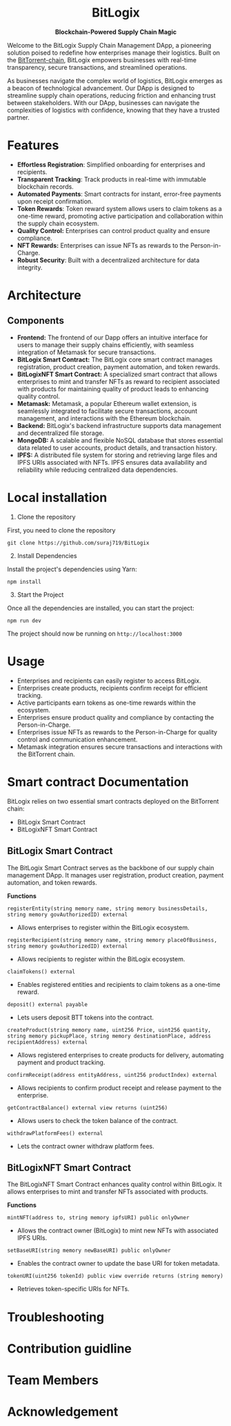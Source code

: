 <div align="center">
  <h1>BitLogix</h1>
  <p>
    <strong>Blockchain-Powered Supply Chain Magic</strong>
  </p>

</div>

Welcome to the BitLogix Supply Chain Management DApp, a pioneering solution poised to redefine how enterprises manage their logistics. Built on the [BitTorrent-chain](https://testscan.bt.io), BitLogix empowers businesses with real-time transparency, secure transactions, and streamlined operations.

As businesses navigate the complex world of logistics, BitLogix emerges as a beacon of technological advancement. Our DApp is designed to streamline supply chain operations, reducing friction and enhancing trust between stakeholders. With our DApp, businesses can navigate the complexities of logistics with confidence, knowing that they have a trusted partner.


# Features

- **Effortless Registration**: Simplified onboarding for enterprises and recipients.
- **Transparent Tracking**: Track products in real-time with immutable blockchain records.
- **Automated Payments**: Smart contracts for instant, error-free payments upon receipt confirmation.
- **Token Rewards**: Token reward system allows users to claim tokens as a one-time reward, promoting active participation and collaboration within the supply chain ecosystem. 
- **Quality Control:** Enterprises can control product quality and ensure compliance.
- **NFT Rewards:** Enterprises can issue NFTs as rewards to the Person-in-Charge.
- **Robust Security**: Built with a decentralized architecture for data integrity.
 
# Architecture

## Components

* **Frontend:** The frontend of our Dapp offers an intuitive interface for users to manage their supply chains efficiently, with seamless integration of Metamask for secure transactions.
* **BitLogix Smart Contract:** The BitLogix core smart contract manages registration, product creation, payment automation, and token rewards.
* **BitLogixNFT Smart Contract:** A specialized smart contract that allows enterprises to mint and transfer NFTs as reward to recipient associated with products for maintaining quality of product leads to enhancing quality control.
* **Metamask:** Metamask, a popular Ethereum wallet extension, is seamlessly integrated to facilitate secure transactions, account management, and interactions with the Ethereum blockchain.
* **Backend:** BitLogix's backend infrastructure supports data management and decentralized file storage.
* **MongoDB:** A scalable and flexible NoSQL database that stores essential data related to user accounts, product details, and transaction history.
* **IPFS:** A distributed file system for storing and retrieving large files and IPFS URIs associated with NFTs. IPFS ensures data availability and reliability while reducing centralized data dependencies.

# Local installation

1. Clone the repository

First, you need to clone the repository

```
git clone https://github.com/suraj719/BitLogix
```

2. Install Dependencies

Install the project's dependencies using Yarn:

```
npm install
```

3. Start the Project

Once all the dependencies are installed, you can start the project:

```
npm run dev
```

The project should now be running on `http://localhost:3000`

# Usage

* Enterprises and recipients can easily register to access BitLogix.
* Enterprises create products, recipients confirm receipt for efficient tracking.
* Active participants earn tokens as one-time rewards within the ecosystem.
* Enterprises ensure product quality and compliance by contacting the Person-in-Charge.
* Enterprises issue NFTs as rewards to the Person-in-Charge for quality control and communication enhancement.
* Metamask integration ensures secure transactions and interactions with the BitTorrent chain.

# Smart contract Documentation

BitLogix relies on two essential smart contracts deployed on the BitTorrent chain:

* BitLogix Smart Contract
* BitLogixNFT Smart Contract 

## BitLogix Smart Contract

The BitLogix Smart Contract serves as the backbone of our supply chain management DApp. It manages user registration, product creation, payment automation, and token rewards.

**Functions**

```
registerEntity(string memory name, string memory businessDetails, string memory govAuthorizedID) external
```
* Allows enterprises to register within the BitLogix ecosystem.

```
registerRecipient(string memory name, string memory placeOfBusiness, string memory govAuthorizedID) external
```
* Allows recipients to register within the BitLogix ecosystem.

```
claimTokens() external
```
* Enables registered entities and recipients to claim tokens as a one-time reward.

```
deposit() external payable
```

* Lets users deposit BTT tokens into the contract.

```
createProduct(string memory name, uint256 Price, uint256 quantity, string memory pickupPlace, string memory destinationPlace, address recipientAddress) external
```
* Allows registered enterprises to create products for delivery, automating payment and product tracking.

```
confirmReceipt(address entityAddress, uint256 productIndex) external
```
* Allows recipients to confirm product receipt and release payment to the enterprise.

```
getContractBalance() external view returns (uint256)
```
* Allows users to check the token balance of the contract.

```
withdrawPlatformFees() external
```
* Lets the contract owner withdraw platform fees.

## BitLogixNFT Smart Contract

The BitLogixNFT Smart Contract enhances quality control within BitLogix. It allows enterprises to mint and transfer NFTs associated with products.

**Functions**

```
mintNFT(address to, string memory ipfsURI) public onlyOwner
```
* Allows the contract owner (BitLogix) to mint new NFTs with associated IPFS URIs.

```
setBaseURI(string memory newBaseURI) public onlyOwner
```
* Enables the contract owner to update the base URI for token metadata.

```
tokenURI(uint256 tokenId) public view override returns (string memory)
```
* Retrieves token-specific URIs for NFTs.

# Troubleshooting

# Contribution guidline

# Team Members

# Acknowledgement 
